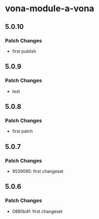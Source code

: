 # vona-module-a-vona

## 5.0.10

### Patch Changes

- first publish

## 5.0.9

### Patch Changes

- test

## 5.0.8

### Patch Changes

- first patch

## 5.0.7

### Patch Changes

- 9539085: first changeset

## 5.0.6

### Patch Changes

- 0880b4f: first changeset
